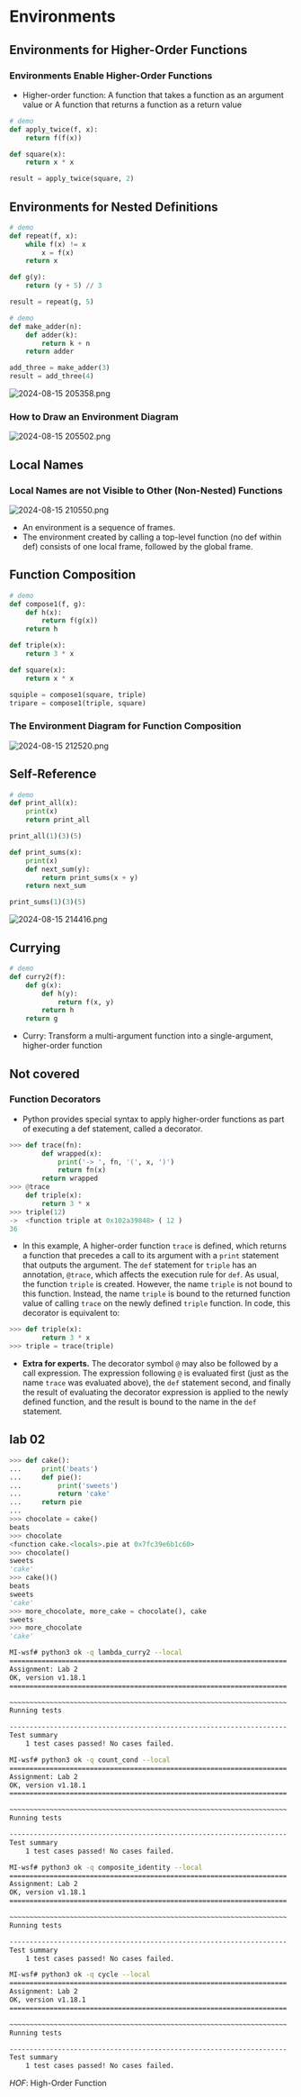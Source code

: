 # Environments
## Environments for Higher-Order Functions
### Environments Enable Higher-Order Functions
- Higher-order function: A function that takes a function as an argument value or A function that returns a function as a return value
```py
# demo
def apply_twice(f, x):
    return f(f(x))

def square(x):
    return x * x

result = apply_twice(square, 2)
```
## Environments for Nested Definitions
```py
# demo
def repeat(f, x):
    while f(x) != x
        x = f(x)
    return x

def g(y):
    return (y + 5) // 3

result = repeat(g, 5)
```
```py
# demo
def make_adder(n):
    def adder(k):
        return k + n
    return adder

add_three = make_adder(3)
result = add_three(4)
```
![ 2024-08-15 205358.png](https://s2.loli.net/2024/08/15/1pLwjtABQCbszna.png)
### How to Draw an Environment Diagram
![ 2024-08-15 205502.png](https://s2.loli.net/2024/08/15/DlOE4Nbovp1VSHY.png)
## Local Names
### Local Names are not Visible to Other (Non-Nested) Functions
![ 2024-08-15 210550.png](https://s2.loli.net/2024/08/15/5mrTgK7QGPbCe64.png)
- An environment is a sequence of frames. 
- The environment created by calling a top-level function (no def within def) 
consists of one local frame, followed by the global frame.
## Function Composition
```py
# demo
def compose1(f, g):
    def h(x):
        return f(g(x))
    return h

def triple(x):
    return 3 * x

def square(x):
    return x * x

squiple = compose1(square, triple)
tripare = compose1(triple, square)
```
### The Environment Diagram for Function Composition
![ 2024-08-15 212520.png](https://s2.loli.net/2024/08/15/tIowDcTblXSxKYv.png)
## Self-Reference
```py
# demo
def print_all(x):
    print(x)
    return print_all

print_all(1)(3)(5)

def print_sums(x):
    print(x)
    def next_sum(y):
        return print_sums(x + y)
    return next_sum

print_sums(1)(3)(5)
```
![ 2024-08-15 214416.png](https://s2.loli.net/2024/08/15/5P1DlycVYuIRpEn.png)
## Currying
```py
# demo
def curry2(f):
    def g(x):
        def h(y):
            return f(x, y)
        return h
    return g
```
- Curry: Transform a multi-argument function into a single-argument, higher-order function
## Not covered
### Function Decorators
- Python provides special syntax to apply higher-order functions as part of executing a def statement, called a decorator.
```py
>>> def trace(fn):
        def wrapped(x):
            print('-> ', fn, '(', x, ')')
            return fn(x)
        return wrapped
>>> @trace
    def triple(x):
        return 3 * x
>>> triple(12)
->  <function triple at 0x102a39848> ( 12 )
36
```
- In this example, A higher-order function `trace` is defined, which returns a function that precedes a call to its argument with a `print` statement that outputs the argument. The `def` statement for `triple` has an annotation, `@trace`, which affects the execution rule for `def`. As usual, the function `triple` is created. However, the name `triple` is not bound to this function. Instead, the name `triple` is bound to the returned function value of calling `trace` on the newly defined `triple` function. In code, this decorator is equivalent to:
```py
>>> def triple(x):
        return 3 * x
>>> triple = trace(triple)
```
- __Extra for experts.__ The decorator symbol `@` may also be followed by a call expression. The expression following `@` is evaluated first (just as the name `trace` was evaluated above), the `def` statement second, and finally the result of evaluating the decorator expression is applied to the newly defined function, and the result is bound to the name in the `def` statement. 
## lab 02
```py
>>> def cake():
...     print('beats')
...     def pie():
...         print('sweets')
...         return 'cake'
...     return pie
...
>>> chocolate = cake()
beats
>>> chocolate
<function cake.<locals>.pie at 0x7fc39e6b1c60>
>>> chocolate()
sweets
'cake'
>>> cake()()
beats
sweets
'cake'
>>> more_chocolate, more_cake = chocolate(), cake
sweets
>>> more_chocolate
'cake'
```
```sh
MI-wsf# python3 ok -q lambda_curry2 --local
=====================================================================
Assignment: Lab 2
OK, version v1.18.1
=====================================================================

~~~~~~~~~~~~~~~~~~~~~~~~~~~~~~~~~~~~~~~~~~~~~~~~~~~~~~~~~~~~~~~~~~~~~
Running tests

---------------------------------------------------------------------
Test summary
    1 test cases passed! No cases failed.

MI-wsf# python3 ok -q count_cond --local
=====================================================================
Assignment: Lab 2
OK, version v1.18.1
=====================================================================

~~~~~~~~~~~~~~~~~~~~~~~~~~~~~~~~~~~~~~~~~~~~~~~~~~~~~~~~~~~~~~~~~~~~~
Running tests

---------------------------------------------------------------------
Test summary
    1 test cases passed! No cases failed.

MI-wsf# python3 ok -q composite_identity --local
=====================================================================
Assignment: Lab 2
OK, version v1.18.1
=====================================================================

~~~~~~~~~~~~~~~~~~~~~~~~~~~~~~~~~~~~~~~~~~~~~~~~~~~~~~~~~~~~~~~~~~~~~
Running tests

---------------------------------------------------------------------
Test summary
    1 test cases passed! No cases failed.

MI-wsf# python3 ok -q cycle --local
=====================================================================
Assignment: Lab 2
OK, version v1.18.1
=====================================================================

~~~~~~~~~~~~~~~~~~~~~~~~~~~~~~~~~~~~~~~~~~~~~~~~~~~~~~~~~~~~~~~~~~~~~
Running tests

---------------------------------------------------------------------
Test summary
    1 test cases passed! No cases failed.
```
*HOF*: High-Order Function